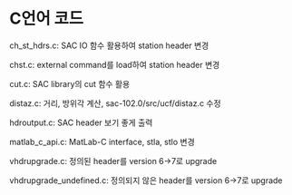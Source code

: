 # C언어 코드
ch_st_hdrs.c: SAC IO 함수 활용하여 station header 변경

chst.c: external command를 load하여 station header 변경

cut.c: SAC library의 cut 함수 활용

distaz.c: 거리, 방위각 계산, sac-102.0/src/ucf/distaz.c 수정

hdroutput.c: SAC header 보기 좋게 출력

matlab_c_api.c: MatLab-C interface, stla, stlo 변경 

vhdrupgrade.c: 정의된 header를 version 6->7로 upgrade

vhdrupgrade_undefined.c: 정의되지 않은 header를 version 6->7로 upgrade
